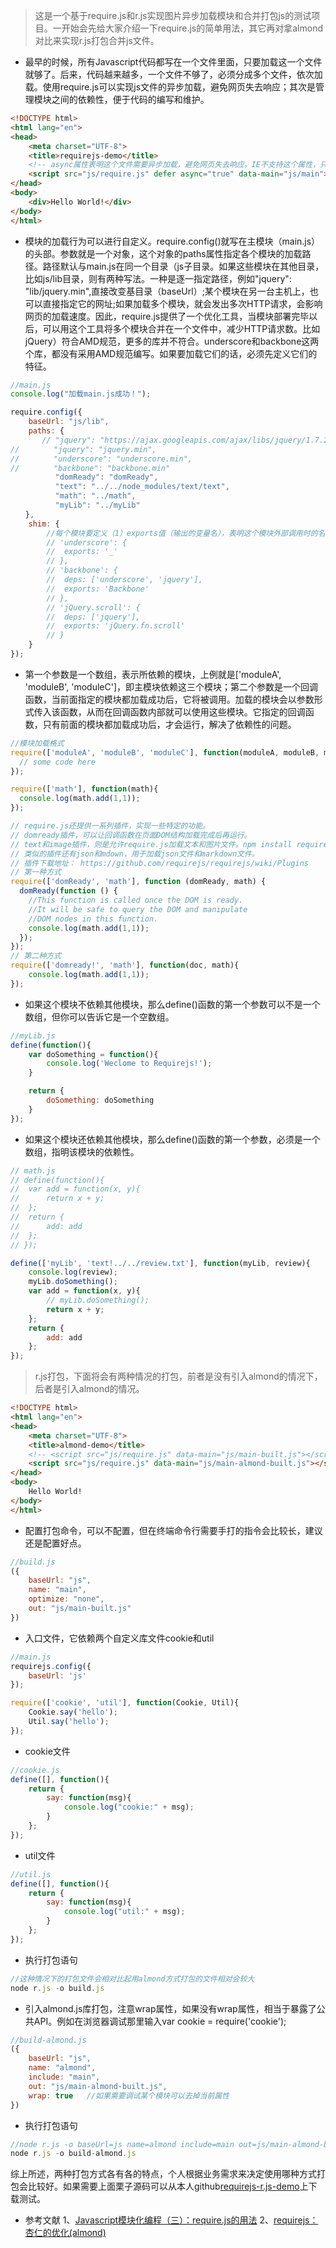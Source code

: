>这是一个基于require.js和r.js实现图片异步加载模块和合并打包js的测试项目。一开始会先给大家介绍一下require.js的简单用法，其它再对拿almond对比来实现r.js打包合并js文件。

- 最早的时候，所有Javascript代码都写在一个文件里面，只要加载这一个文件就够了。后来，代码越来越多，一个文件不够了，必须分成多个文件，依次加载。使用require.js可以实现js文件的异步加载，避免网页失去响应；其次是管理模块之间的依赖性，便于代码的编写和维护。

```html
<!DOCTYPE html>
<html lang="en">
<head>
    <meta charset="UTF-8">
    <title>requirejs-demo</title>
    <!-- async属性表明这个文件需要异步加载，避免网页失去响应。IE不支持这个属性，只支持defer，所以把defer也写上。 -->
    <script src="js/require.js" defer async="true" data-main="js/main"></script>
</head>
<body>
    <div>Hello World!</div>
</body>
</html>
```

- 模块的加载行为可以进行自定义。require.config()就写在主模块（main.js）的头部。参数就是一个对象，这个对象的paths属性指定各个模块的加载路径。路径默认与main.js在同一个目录（js子目录。如果这些模块在其他目录，比如js/lib目录，则有两种写法。一种是逐一指定路径，例如"jquery": "lib/jquery.min",直接改变基目录（baseUrl）;某个模块在另一台主机上，也可以直接指定它的网址;如果加载多个模块，就会发出多次HTTP请求，会影响网页的加载速度。因此，require.js提供了一个优化工具，当模块部署完毕以后，可以用这个工具将多个模块合并在一个文件中，减少HTTP请求数。比如jQuery）符合AMD规范，更多的库并不符合。underscore和backbone这两个库，都没有采用AMD规范编写。如果要加载它们的话，必须先定义它们的特征。
```js
//main.js
console.log("加载main.js成功！");

require.config({
    baseUrl: "js/lib",
    paths: {
       // "jquery": "https://ajax.googleapis.com/ajax/libs/jquery/1.7.2/jquery.min",
// 　　　　"jquery": "jquery.min",
// 　　　　"underscore": "underscore.min",
// 　　　　"backbone": "backbone.min"
          "domReady": "domReady",
          "text": "../../node_modules/text/text",
          "math": "../math",
          "myLib": "../myLib"
　　},
    shim: {
        //每个模块要定义（1）exports值（输出的变量名），表明这个模块外部调用时的名称；（2）deps数组，表明该模块的依赖性。
        // 'underscore': {
        //  exports: '_'
        // },
        // 'backbone': {
        //  deps: ['underscore', 'jquery'],
        //  exports: 'Backbone'
        // },
        // 'jQuery.scroll': {
        //  deps: ['jquery'],
        //  exports: 'jQuery.fn.scroll'
        // }
    }
});
```

- 第一个参数是一个数组，表示所依赖的模块，上例就是['moduleA', 'moduleB', 'moduleC']，即主模块依赖这三个模块；第二个参数是一个回调函数，当前面指定的模块都加载成功后，它将被调用。加载的模块会以参数形式传入该函数，从而在回调函数内部就可以使用这些模块。它指定的回调函数，只有前面的模块都加载成功后，才会运行，解决了依赖性的问题。
```js
//模块加载格式
require(['moduleA', 'moduleB', 'moduleC'], function(moduleA, moduleB, moduleC) {　　　　 
  // some code here
});

require(['math'], function(math){
  console.log(math.add(1,1));
});

// require.js还提供一系列插件，实现一些特定的功能。
// domready插件，可以让回调函数在页面DOM结构加载完成后再运行。
// text和image插件，则是允许require.js加载文本和图片文件。npm install requirejs/text
// 类似的插件还有json和mdown，用于加载json文件和markdown文件。
// 插件下载地址： https://github.com/requirejs/requirejs/wiki/Plugins
// 第一种方式
require(['domReady', 'math'], function (domReady, math) {
  domReady(function () {
    //This function is called once the DOM is ready.
    //It will be safe to query the DOM and manipulate
    //DOM nodes in this function.
    console.log(math.add(1,1));
  });
});
// 第二种方式
require(['domready!', 'math'], function(doc, math){
    console.log(math.add(1,1));
});
```

- 如果这个模块不依赖其他模块，那么define()函数的第一个参数可以不是一个数组，但你可以告诉它是一个空数组。
```js
//myLib.js
define(function(){
    var doSomething = function(){
        console.log('Weclome to Requirejs!');
    }

    return {
        doSomething: doSomething
    }
});
```

- 如果这个模块还依赖其他模块，那么define()函数的第一个参数，必须是一个数组，指明该模块的依赖性。
```js
// math.js
// define(function(){
//  var add = function(x, y){
//      return x + y;
//  };
//  return {
//      add: add
//  };
// });

define(['myLib', 'text!../../review.txt'], function(myLib, review){
    console.log(review);
    myLib.doSomething();
    var add = function(x, y){   
        // myLib.doSomething(); 
        return x + y;
    };
    return {
        add: add
    };
});
```

>r.js打包，下面将会有两种情况的打包，前者是没有引入almond的情况下，后者是引入almond的情况。

```html
<!DOCTYPE html>
<html lang="en">
<head>
    <meta charset="UTF-8">
    <title>almond-demo</title>
    <!-- <script src="js/require.js" data-main="js/main-built.js"></script> -->
    <script src="js/require.js" data-main="js/main-almond-built.js"></script>
</head>
<body>
    Hello World!
</body>
</html>
```

- 配置打包命令，可以不配置，但在终端命令行需要手打的指令会比较长，建议还是配置好点。
```js
//build.js
({
    baseUrl: "js",
    name: "main",
    optimize: "none",
    out: "js/main-built.js"
})
```

- 入口文件，它依赖两个自定义库文件cookie和util
```js
//main.js
requirejs.config({
    baseUrl: 'js'
});

require(['cookie', 'util'], function(Cookie, Util){
    Cookie.say('hello');
    Util.say('hello');
});
```

- cookie文件
```js
//cookie.js
define([], function(){
    return {
        say: function(msg){
            console.log("cookie:" + msg);
        }
    };
});
```

- util文件
```js
//util.js
define([], function(){
    return {
        say: function(msg){
            console.log("util:" + msg);
        }
    };
});
```

- 执行打包语句
```js
//这种情况下的打包文件会相对比起用almond方式打包的文件相对会较大
node r.js -o build.js 
```

- 引入almond.js库打包，注意wrap属性，如果没有wrap属性，相当于暴露了公共API。例如在浏览器调试那里输入var cookie = require('cookie');
```js
//build-almond.js
({
    baseUrl: "js",
    name: "almond",
    include: "main",
    out: "js/main-almond-built.js",
    wrap: true   //如果需要调试某个模块可以去掉当前属性
})
```

- 执行打包语句
```js
//node r.js -o baseUrl=js name=almond include=main out=js/main-almond-built.js wrap=true optimize=none
node r.js -o build-almond.js
```

综上所述，两种打包方式各有各的特点，个人根据业务需求来决定使用哪种方式打包会比较好。如果需要上面栗子源码可以从本人github[requirejs-r.js-demo](https://github.com/liwenxin-jam/requirejs-r.js-demo "requirejs-r.js-demo")上下载测试。

- 参考文献
1、[Javascript模块化编程（三）：require.js的用法](http://www.ruanyifeng.com/blog/2012/11/require_js.html?bsh_bid=230697246 "Javascript模块化编程（三）：require.js的用法")
2、[requirejs：杏仁的优化(almond)](http://www.cnblogs.com/chyingp/p/requirejs-almond-introduction.html "requirejs：杏仁的优化(almond)")


